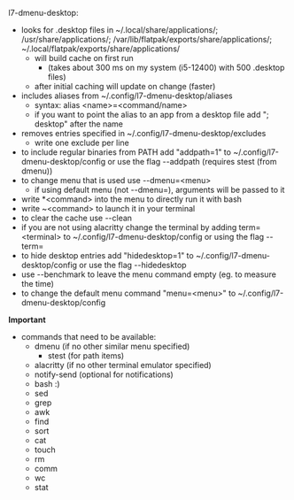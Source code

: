 l7-dmenu-desktop:
- looks for .desktop files in ~/.local/share/applications/; /usr/share/applications/;
  /var/lib/flatpak/exports/share/applications/; ~/.local/flatpak/exports/share/applications/
    - will build cache on first run 
        - (takes about 300 ms on my system (i5-12400) with 500 .desktop files)
    - after initial caching will update on change (faster)
- includes aliases from ~/.config/l7-dmenu-desktop/aliases
    - syntax: alias \<name\>=\<command/name\>
    - if you want to point the alias to an app from a desktop file add "; desktop" after the name
- removes entries specified in ~/.config/l7-dmenu-desktop/excludes
    - write one exclude per line
- to include regular binaries from PATH add "addpath=1" to ~/.config/l7-dmenu-desktop/config
  or use the flag --addpath (requires stest (from dmenu))
- to change menu that is used use --dmenu=\<menu\>
    - if using default menu (not --dmenu=), arguments will be passed to it
- write *\<command\> into the menu to directly run it with bash
- write ~\<command\> to launch it in your terminal
- to clear the cache use --clean
- if you are not using alacritty change the terminal by adding term=\<terminal\>
  to ~/.config/l7-dmenu-desktop/config or using the flag --term=
- to hide desktop entries add "hidedesktop=1" to ~/.config/l7-dmenu-desktop/config
  or use the flag --hidedesktop
- use --benchmark to leave the menu command empty (eg. to measure the time)
- to change the default menu command "menu=\<menu\>" to ~/.config/l7-dmenu-desktop/config

**Important**
- commands that need to be available:
    - dmenu (if no other similar menu specified)
        - stest (for path items)
    - alacritty (if no other terminal emulator specified)
    - notify-send (optional for notifications)
    - bash :)
    - sed
    - grep
    - awk
    - find
    - sort
    - cat
    - touch
    - rm
    - comm
    - wc
    - stat
